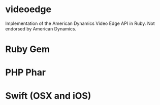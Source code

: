 # videoedge
Implementation of the American Dynamics Video Edge API in Ruby. Not endorsed by American Dynamics.

# Ruby Gem
# PHP Phar
# Swift (OSX and iOS)
